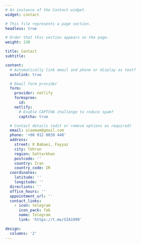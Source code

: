 ```yaml
---
# An instance of the Contact widget.
widget: contact

# This file represents a page section.
headless: true

# Order that this section appears on the page.
weight: 130

title: Contact
subtitle:

content:
  # Automatically link email and phone or display as text?
  autolink: true

  # Email form provider
  form:
    provider: netlify
    formspree:
      id:
    netlify:
      # Enable CAPTCHA challenge to reduce spam?
      captcha: true

  # Contact details (edit or remove options as required)
  email: siaemam@gmail.com
  phone: '+98 912 0039 440'
  address:
    street: 8 Babaei, Fayyaz
    city: Tehran
    region: Sattarkhan
    postcode: ''
    country: Iran
    country_code: IR
  coordinates:
    latitude: ''
    longitude: ''
  directions: ''
  office_hours: ''
  appointment_url: ''
  contact_links:
    - icon: telegram
      icon_pack: fab
      name: Telegram
      link: 'https://t.me/SIA1999'

design:
  columns: '2'
---
```

